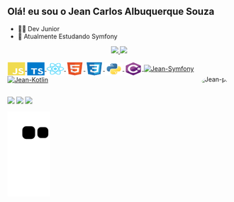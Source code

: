 ## Olá!  eu sou o Jean Carlos Albuquerque Souza

- 👨‍💻 Dev Junior 
- 🌱 Atualmente Estudando Symfony



<div align="center">
  <a href="https://github.com/Jean-Carlos-A-Souza">
  <img height="180em" src="https://github-readme-stats.vercel.app/api?username=Jean-Carlos-A-Souza&show_icons=true&theme=tokyonight&include_all_commits=true&count_private=true"/>
  <img height="180em" src="https://github-readme-stats.vercel.app/api/top-langs/?username=Jean-Carlos-A-Souza&layout=compact&langs_count=7&theme=tokyonight"/>
</div>
<div style="display: inline_block"><br>
  <img align="center" alt="Jean-Js" height="30" width="40" src="https://raw.githubusercontent.com/devicons/devicon/master/icons/javascript/javascript-plain.svg">
  <img align="center" alt="Jean-Ts" height="30" width="40" src="https://raw.githubusercontent.com/devicons/devicon/master/icons/typescript/typescript-plain.svg">
  <img align="center" alt="Jean-React" height="30" width="40" src="https://raw.githubusercontent.com/devicons/devicon/master/icons/react/react-original.svg">
  <img align="center" alt="Jean-HTML" height="30" width="40" src="https://raw.githubusercontent.com/devicons/devicon/master/icons/html5/html5-original.svg">
  <img align="center" alt="Jean-CSS" height="30" width="40" src="https://raw.githubusercontent.com/devicons/devicon/master/icons/css3/css3-original.svg">
  <img align="center" alt="Jean-Python" height="30" width="40" src="https://raw.githubusercontent.com/devicons/devicon/master/icons/python/python-original.svg">
  <img align="center" alt="Jean-Csharp" height="30" width="40" src="https://raw.githubusercontent.com/devicons/devicon/master/icons/csharp/csharp-original.svg">
  <img align="center" alt="Jean-Symfony" height="30" width="40" src="https://cdn.jsdelivr.net/gh/devicons/devicon/icons/symfony/symfony-original.svg">
  <img align="center" alt="Jean-Kotlin" height="30" width="40" src="https://cdn.jsdelivr.net/gh/devicons/devicon/icons/kotlin/kotlin-original.svg">
  <a href=""><img src="https://i.picasion.com/pic92/68875006cd74ff96f71d7a7009ab2eb1.gif" align="right" alt="Jean-pic" height="150" style="border-radius:50px;"/></a><br />
</div>
  
    
  ##
 
<div> 
  <a href="https://www.instagram.com/jean_carlos_a/" target="_blank"><img src="https://img.shields.io/badge/-Instagram-%23E4405F?style=for-the-badge&logo=instagram&logoColor=white" target="_blank"></a>
  <a href ="mailto:jeansouza1000@gmail.com"><img src="https://img.shields.io/badge/-Gmail-%23333?style=for-the-badge&logo=gmail&logoColor=white" target="_blank"></a>
  <a href="https://www.linkedin.com/in/jean-carlos-a-souza-2b366b175/" target="_blank"><img src="https://img.shields.io/badge/-LinkedIn-%230077B5?style=for-the-badge&logo=linkedin&logoColor=white" target="_blank"></a> 
 
  ![Snake animation](https://github.com/rafaballerini/rafaballerini/blob/output/github-contribution-grid-snake.svg)
 
</div>
